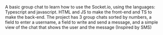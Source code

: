 A basic group chat to learn how to use the Socket.io, using the languages: Typescript and javascript.
HTML and JS to make the front-end and TS to make the back-end.
The project has 3 group chats sorted by numbers, a field to enter a username, a field to write and send a message, and a simple view of the chat that shows the user and the message (Inspired by SMS)
